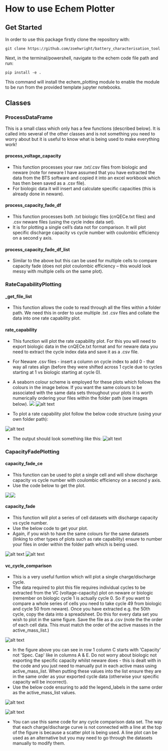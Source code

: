 # How to use Echem Plotter

## Get Started

In order to use this package firstly clone the repository with:

`git clone https://github.com/zoehwright/battery_characterisation_tool`

Next, in the terminal/powershell, navigate to the echem code file path and run:

`pip install -e .`

This command will install the echem_plotting module to enable the module to be run from the provided template jupyter notebooks.

## Classes

### **ProcessDataFrame**

This is a small class which only has a few functions (described below). It is called into several of the other classes and is not something you need to worry about but it is useful to know what is being used to make everything work!

#### **process_voltage_capacity**

- This function processes your raw .txt/.csv files from biologic and neware (note for neware I have assumed that you have extracted the data from the BTS software and copied it into an excel workbook which has then been saved as a .csv file).
- For biologic data it will insert and calculate specific capacities (this is already done in neware).

#### **process_capacity_fade_df**

- This function processes both .txt biologic files (cnQECe.txt files) and .csv neware files (using the cycle index data set).
- It is for plotting a single cell’s data not for comparison. It will plot specific discharge capacity vs cycle number with coulombic efficiency on a second y axis.

#### **process_capacity_fade_df_list**

- Similar to the above but this can be used for multiple cells to compare capacity fade (does not plot coulombic efficiency – this would look messy with multiple cells on the same plot).

###	**RateCapabilityPlotting**

#### **_get_file_list**

- This function allows the code to read through all the files within a folder path. We need this in order to use multiple .txt .csv files and collate the data into one rate capability plot.

#### **rate_capability**

- This function will plot the rate capability plot. For this you will need to export biologic data in the cnQECe.txt format and for neware data you need to extract the cycle index data and save it as a .csv file.
- For Neware .csv files - insert a column on cycle index to add 0 - that way all rates align (before they were shifted across 1 cycle due to cycles starting at 1 vs biologic starting at cycle 0).
- A seaborn colour scheme is employed for these plots which follows the colours in the image below. If you want the same colours to be associated with the same data sets throughout your plots it is worth numerically ordering your files within the folder path (see images below).
![ ](/Images/dark2.png) ![alt text](/Images/file_path_structure.png)

- To plot a rate capability plot follow the below code structure (using your own folder path):

![alt text](/Images/rate_capability_code.png)

- The output should look something like this:
![alt text](/Images/rate_cap_plot.png)

###	**CapacityFadePlotting**

#### **capacity_fade_ce**

- This function can be used to plot a single cell and will show discharge capacity vs cycle number with coulombic efficiency on a second y axis.
- Use the code below to get the plot.

![ ](/Images/cap_fade_ce_code.png)![ ](/Images/cap_fade_with_ce.png)

#### **capacity_fade**

- This function will plot a series of cell datasets with discharge capacity vs cycle number.
- Use the below code to get your plot.
- Again, if you wish to have the same colours for the same datasets (linking to other types of plots such as rate capability) ensure to number your files in order within the folder path which is being used.

![alt text](/Images/cap_fade_comp_code.png)
![alt text](/Images/cap_fade_comparison.png)

#### **vc_cycle_comparison**

- This is a very useful funtion which will plot a single charge/discharge cycle.
- The data required to plot this file requires individual cycles to be extracted from the VC (voltage-capacity) plot on neware or biologic (remember on biologic cycle 1 is actually cycle 0. So if you want to compare a whole series of cells you need to take cycle 49 from biologic and cycle 50 from neware). Once you have extracted e.g. the 50th cycle, copy the data into a spreadsheet. Do this for every data set you wish to plot in the same figure. Save the file as a .csv (note the the order of each cell data. This must match the order of the active masses in the active_mass_list.)

![alt text](/Images/cycle_comp_spreadsheet.png)

- In the figure above you can see in row 1 column C starts with 'Capacity' not 'Spec. Cap' like in columns A & E. Do not worry about biologic not exporting the specific capacity whilst neware does - this is dealt with in the code and you just need to manually put in each active mass using active_mass_list. When putting these values into the list ensure they are in the same order as your exported cycle data (otherwise your specific capacity will be incorrect).
- Use the below code ensuring to add the legend_labels in the same order as the active_mass_list values.

![alt text](/Images/cycle_comp_code.png)

![alt text](/Images/cycle_comparison.png)

- You can use this same code for any cycle comparison data set. The way that each charge/discharge curve is not connected with a line at the top of the figure is because a scatter plot is being used. A line plot can be used as an alternative  but you may need to go through the datasets manually to modify them.
